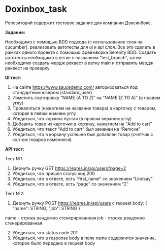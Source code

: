 # Doxinbox_task

Репозиторий содержит тестовое задание для компании Доксинбокс.

**Задание:**

Необходимо с помощью BDD подхода (с использование слоя на cucumber), реализовать автотесты для ui и api слоя. Все это сделать в рамках одного проекта с помощью фреймворка Serenity BDD. Создать автотесты необходимо в ветке с названием “test_branch”, затем необходимо создать мердж реквест в ветку main и отправить мердж реквест на проверку

**UI тест:**
1. На сайте https://www.saucedemo.com/ авторизоваться под стандартным юзером (standard_user)
2. Изменить сортировку “NAME (A TO Z)” на “NAME (Z TO A)” (в правом углу)
3. Провалиться (нажатием на название товара) в карточку с товаром, которая в левом нижнем углу
4. Убедиться, что корзина пустая (в правом верхнем углу)
5. Добавить товар из карточки в корзину, нажатием на “Add to cart”
6. Убедиться, что текст “Add to cart” был заменен на “Remove”
7. Убедиться, что в корзину успешно был добавлен товар (счетчик с кол-ом товаров изменился)

**API тест:**

Тест №1:
1. Дернуть ручку GET  https://reqres.in/api/users?page=2
2. Убедиться, что пришел статус код 200
3. Убедиться, что в ответе, есть “first_name” со значением “Lindsay”
4. Убедиться, что в ответе, есть “page” со значением “2”

Тест №2:
1. Дернуть ручку POST https://reqres.in/api/users c request body:
   {
   "name": STRING,
   "job": STRING
   }

name - строка рандомно сгенерированная
job - строка рандомно сгенерированная

2. Убедиться, что status code 201
3. Убедиться, что в response body в поле name содержится значение, которое было передано в request body